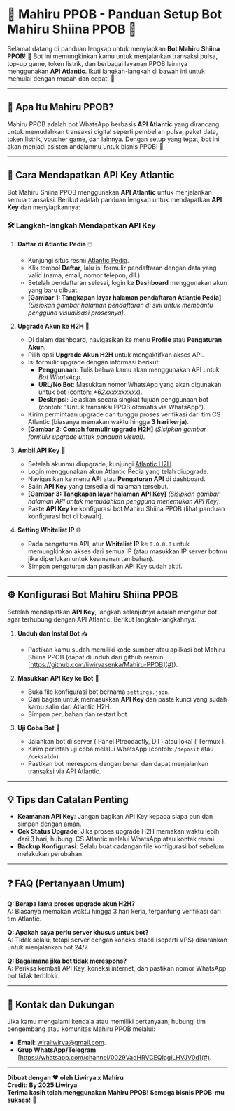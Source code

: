# 🚀 **Mahiru PPOB - Panduan Setup Bot Mahiru Shiina PPOB** 🛒

Selamat datang di panduan lengkap untuk menyiapkan **Bot Mahiru Shiina PPOB**! 🎉 Bot ini memungkinkan kamu untuk menjalankan transaksi pulsa, top-up game, token listrik, dan berbagai layanan PPOB lainnya menggunakan **API Atlantic**. Ikuti langkah-langkah di bawah ini untuk memulai dengan mudah dan cepat! 🚀

---

## 📖 **Apa Itu Mahiru PPOB?**
Mahiru PPOB adalah bot WhatsApp berbasis **API Atlantic** yang dirancang untuk memudahkan transaksi digital seperti pembelian pulsa, paket data, token listrik, voucher game, dan lainnya. Dengan setup yang tepat, bot ini akan menjadi asisten andalanmu untuk bisnis PPOB! 💼

---

## 🔑 **Cara Mendapatkan API Key Atlantic**

Bot Mahiru Shiina PPOB menggunakan **API Atlantic** untuk menjalankan semua transaksi. Berikut adalah panduan lengkap untuk mendapatkan **API Key** dan menyiapkannya:

### 🛠 **Langkah-langkah Mendapatkan API Key**

1. **Daftar di Atlantic Pedia** 🖱️
   - Kunjungi situs resmi [Atlantic Pedia](https://atlantic-pedia.co.id).
   - Klik tombol **Daftar**, lalu isi formulir pendaftaran dengan data yang valid (nama, email, nomor telepon, dll.).
   - Setelah pendaftaran selesai, login ke **Dashboard** menggunakan akun yang baru dibuat.
   - **[Gambar 1: Tangkapan layar halaman pendaftaran Atlantic Pedia]** *(Sisipkan gambar halaman pendaftaran di sini untuk membantu pengguna visualisasi prosesnya)*.

2. **Upgrade Akun ke H2H** 🔧
   - Di dalam dashboard, navigasikan ke menu **Profile** atau **Pengaturan Akun**.
   - Pilih opsi **Upgrade Akun H2H** untuk mengaktifkan akses API.
   - Isi formulir upgrade dengan informasi berikut:
     - **Penggunaan**: Tulis bahwa kamu akan menggunakan API untuk *Bot WhatsApp*.
     - **URL/No Bot**: Masukkan nomor WhatsApp yang akan digunakan untuk bot (contoh: *+62xxxxxxxxxx*).
     - **Deskripsi**: Jelaskan secara singkat tujuan penggunaan bot (contoh: "Untuk transaksi PPOB otomatis via WhatsApp").
   - Kirim permintaan upgrade dan tunggu proses verifikasi dari tim CS Atlantic (biasanya memakan waktu hingga **3 hari kerja**).
   - **[Gambar 2: Contoh formulir upgrade H2H]** *(Sisipkan gambar formulir upgrade untuk panduan visual)*.

3. **Ambil API Key** 🔐
   - Setelah akunmu diupgrade, kunjungi [Atlantic H2H](https://atlantich2h.com/).
   - Login menggunakan akun Atlantic Pedia yang telah diupgrade.
   - Navigasikan ke menu **API** atau **Pengaturan API** di dashboard.
   - Salin **API Key** yang tersedia di halaman tersebut.
   - **[Gambar 3: Tangkapan layar halaman API Key]** *(Sisipkan gambar halaman API untuk memudahkan pengguna menemukan API Key)*.
   - Paste **API Key** ke konfigurasi bot Mahiru Shiina PPOB (lihat panduan konfigurasi bot di bawah).

4. **Setting Whitelist IP** 🌐
   - Pada pengaturan API, atur **Whitelist IP** ke `0.0.0.0` untuk memungkinkan akses dari semua IP (atau masukkan IP server botmu jika diperlukan untuk keamanan tambahan).
   - Simpan pengaturan dan pastikan API Key sudah aktif.

---

## ⚙️ **Konfigurasi Bot Mahiru Shiina PPOB**

Setelah mendapatkan **API Key**, langkah selanjutnya adalah mengatur bot agar terhubung dengan API Atlantic. Berikut langkah-langkahnya:

1. **Unduh dan Instal Bot** 📥
   - Pastikan kamu sudah memiliki kode sumber atau aplikasi bot Mahiru Shiina PPOB (dapat diunduh dari github resmin [https://github.com/liwiryasenka/Mahiru-PPOB](#)).

2. **Masukkan API Key ke Bot** 🔗
   - Buka file konfigurasi bot bernama `settings.json`.
   - Cari bagian untuk memasukkan **API Key** dan paste kunci yang sudah kamu salin dari Atlantic H2H.
   - Simpan perubahan dan restart bot.

3. **Uji Coba Bot** 🧪
   - Jalankan bot di server ( Panel Ptreodactly, Dll ) atau lokal ( Termux ).
   - Kirim perintah uji coba melalui WhatsApp (contoh: `/deposit` atau `/ceksaldo`).
   - Pastikan bot merespons dengan benar dan dapat menjalankan transaksi via API Atlantic.  
   
---

## 💡 **Tips dan Catatan Penting**
- **Keamanan API Key**: Jangan bagikan API Key kepada siapa pun dan simpan dengan aman.
- **Cek Status Upgrade**: Jika proses upgrade H2H memakan waktu lebih dari 3 hari, hubungi CS Atlantic melalui WhatsApp atau kontak resmi.
- **Backup Konfigurasi**: Selalu buat cadangan file konfigurasi bot sebelum melakukan perubahan.

---

## ❓ **FAQ (Pertanyaan Umum)**

**Q: Berapa lama proses upgrade akun H2H?**  
A: Biasanya memakan waktu hingga 3 hari kerja, tergantung verifikasi dari tim Atlantic.

**Q: Apakah saya perlu server khusus untuk bot?**  
A: Tidak selalu, tetapi server dengan koneksi stabil (seperti VPS) disarankan untuk menjalankan bot 24/7.

**Q: Bagaimana jika bot tidak merespons?**  
A: Periksa kembali API Key, koneksi internet, dan pastikan nomor WhatsApp bot tidak terblokir.

---

## 📢 **Kontak dan Dukungan**
Jika kamu mengalami kendala atau memiliki pertanyaan, hubungi tim pengembang atau komunitas Mahiru PPOB melalui:
- **Email**: wiraliwirya@gmail.com.
- **Grup WhatsApp/Telegram**: [https://whatsapp.com/channel/0029VadHRVCEQIagiLHVJV0d](#).

---

**Dibuat dengan ❤️ oleh Liwirya x Mahiru**  
**Credit: By 2025 Liwirya**  
**Terima kasih telah menggunakan Mahiru PPOB! Semoga bisnis PPOB-mu sukses!** 🌟
